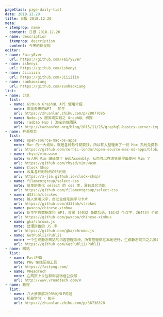 ```yaml
---
pageClass: page-daily-list
date: 2018.12.20
title: 日报 2018.12.20
meta:
- itemprop: name
  content: 日报 2018.12.20
- name: description
  itemprop: description
  content: 今天的新发现
editor:
- name: FairyEver
  url: https://github.com/FairyEver
- name: ishenyi
  url: https://github.com/ishenyi
- name: Jiiiiiin
  url: https://github.com/Jiiiiiin
- name: sunhaoxiang
  url: https://github.com/sunhaoxiang
list:
- name: 分享
  list:
  - name: GitHub GraphQL API 使用介绍 
    note: 面向未来的API — 知乎
    url: https://zhuanlan.zhihu.com/p/28077095
  - name: Node.js 服务端实践之 GraphQL 初探 
    note: Taobao FED | 淘宝前端团队
    url: http://taobaofed.org/blog/2015/11/26/graphql-basics-server-implementation/
- name: 开源项目
  list:
  - name: open-source-mac-os-apps
    note: Mac 的一大烦恼，就是各种软件都要钱。所以有人整理出了一份 Mac 系统免费软件清单
    url: https://github.com/serhii-londar/open-source-mac-os-apps/blob/master/README.md
  - name: rhysd/vim.wasm
    note: 有人把 Vim 编译成了 WebAssembly，从而可以在浏览器里面使用 Vim 了
    url: https://github.com/rhysd/vim.wasm
  - name: Clock Shop
    note: 收集各种时钟的CSS代码
    url: https://a-jie.github.io/clock-shop/
  - name: filamentgroup/select-css
    note: 简单的美化 select 的 css 库，没有其它功能
    url: https://github.com/filamentgroup/select-css
  - name: d33tah/strokes
    note: 输入常用汉字，自动生成笔画学习卡片
    url: https://github.com/d33tah/strokes
  - name: pwxcoo/chinese-xinhua
    note: 新华字典数据库和 API，收录 14032 条歇后语，16142 个汉字，264434 个词语，31648 个成语
    url: https://github.com/pwxcoo/chinese-xinhua
  - name: gka/chroma.js
    note: 处理颜色的 JS 库
    url: https://github.com/gka/chroma.js
  - name: GetPublii/Publii
    note: 一个生成静态网站的内容管理系统，所有管理都在本地进行，生成静态网页之后推送到服务器
    url: https://github.com/GetPublii/Publii
- name: 网站
  list:
  - name: FastPNG
    note: PNG 在线压缩工具
    url: https://fastpng.com/
  - name: VReadTech
    note: 在网页上关注和浏览微信公众号
    url: http://www.vreadtech.com/#
- name: 教程
  list:
  - name: 八大步骤解决90%的NLP问题
    note: 机器学习 - 知乎
    url: https://zhuanlan.zhihu.com/p/36736328

---
```


<daily-list v-bind="$page.frontmatter"/>